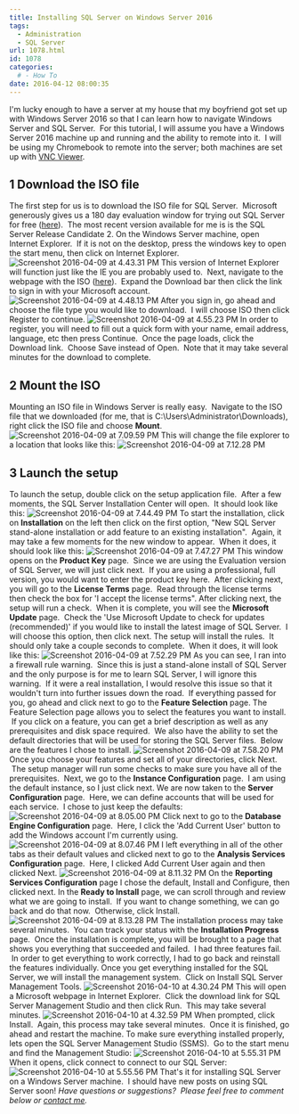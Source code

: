 ```yaml
---
title: Installing SQL Server on Windows Server 2016
tags:
  - Administration
  - SQL Server
url: 1078.html
id: 1078
categories:
  # - How To
date: 2016-04-12 08:00:35
---
```


I'm lucky enough to have a server at my house that my boyfriend got set up with Windows Server 2016 so that I can learn how to navigate Windows Server and SQL Server.  For this tutorial, I will assume you have a Windows Server 2016 machine up and running and the ability to remote into it.  I will be using my Chromebook to remote into the server; both machines are set up with [VNC Viewer](https://chrome.google.com/webstore/detail/vnc%C2%AE-viewer-for-google-ch/iabmpiboiopbgfabjmgeedhcmjenhbla?hl=en).

1 Download the ISO file
-----------------------

The first step for us is to download the ISO file for SQL Server.  Microsoft generously gives us a 180 day evaluation window for trying out SQL Server for free ([here](https://www.microsoft.com/en-us/evalcenter/evaluate-sql-server-2016)).  The most recent version available for me is is the SQL Server Release Candidate 2. On the Windows Server machine, open Internet Explorer.  If it is not on the desktop, press the windows key to open the start menu, then click on Internet Explorer. ![Screenshot 2016-04-09 at 4.43.31 PM](http://www.techtrek.io/wp-content/uploads/2016/04/Screenshot-2016-04-09-at-4.43.31-PM.png) This version of Internet Explorer will function just like the IE you are probably used to.  Next, navigate to the webpage with the ISO ([here](https://www.microsoft.com/en-us/evalcenter/evaluate-sql-server-2016)).  Expand the Download bar then click the link to sign in with your Microsoft account.![Screenshot 2016-04-09 at 4.48.13 PM](http://www.techtrek.io/wp-content/uploads/2016/04/Screenshot-2016-04-09-at-4.48.13-PM.png) After you sign in, go ahead and choose the file type you would like to download.  I will choose ISO then click Register to continue. ![Screenshot 2016-04-09 at 4.55.23 PM](http://www.techtrek.io/wp-content/uploads/2016/04/Screenshot-2016-04-09-at-4.55.23-PM.png) In order to register, you will need to fill out a quick form with your name, email address, language, etc then press Continue.  Once the page loads, click the Download link.  Choose Save instead of Open.  Note that it may take several minutes for the download to complete.

2 Mount the ISO
---------------

Mounting an ISO file in Windows Server is really easy.  Navigate to the ISO file that we downloaded (for me, that is C:\\Users\\Administrator\\Downloads), right click the ISO file and choose **Mount**. ![Screenshot 2016-04-09 at 7.09.59 PM](http://www.techtrek.io/wp-content/uploads/2016/04/Screenshot-2016-04-09-at-7.09.59-PM.png) This will change the file explorer to a location that looks like this: ![Screenshot 2016-04-09 at 7.12.28 PM](http://www.techtrek.io/wp-content/uploads/2016/04/Screenshot-2016-04-09-at-7.12.28-PM.png)

3 Launch the setup
------------------

To launch the setup, double click on the setup application file.  After a few moments, the SQL Server Installation Center will open.  It should look like this: ![Screenshot 2016-04-09 at 7.44.49 PM](http://www.techtrek.io/wp-content/uploads/2016/04/Screenshot-2016-04-09-at-7.44.49-PM.png) To start the installation, click on **Installation** on the left then click on the first option, "New SQL Server stand-alone installation or add feature to an existing installation".  Again, it may take a few moments for the new window to appear.  When it does, it should look like this: ![Screenshot 2016-04-09 at 7.47.27 PM](http://www.techtrek.io/wp-content/uploads/2016/04/Screenshot-2016-04-09-at-7.47.27-PM.png) This window opens on the **Product Key** page.  Since we are using the Evaluation version of SQL Server, we will just click next.  If you are using a professional, full version, you would want to enter the product key here.  After clicking next, you will go to the **License Terms** page.  Read through the license terms then check the box for 'I accept the license terms". After clicking next, the setup will run a check.  When it is complete, you will see the **Microsoft Update** page.  Check the 'Use Microsoft Update to check for updates (recommended)' if you would like to install the latest image of SQL Server.  I will choose this option, then click next. The setup will install the rules.  It should only take a couple seconds to complete.  When it does, it will look like this: ![Screenshot 2016-04-09 at 7.52.29 PM](http://www.techtrek.io/wp-content/uploads/2016/04/Screenshot-2016-04-09-at-7.52.29-PM.png) As you can see, I ran into a firewall rule warning.  Since this is just a stand-alone install of SQL Server and the only purpose is for me to learn SQL Server, I will ignore this warning.  If it were a real installation, I would resolve this issue so that it wouldn't turn into further issues down the road.  If everything passed for you, go ahead and click next to go to the **Feature Selection** page. The Feature Selection page allows you to select the features you want to install.  If you click on a feature, you can get a brief description as well as any prerequisites and disk space required.  We also have the ability to set the default directories that will be used for storing the SQL Server files.  Below are the features I chose to install. ![Screenshot 2016-04-09 at 7.58.20 PM](http://www.techtrek.io/wp-content/uploads/2016/04/Screenshot-2016-04-09-at-7.58.20-PM.png) Once you choose your features and set all of your directories, click Next.  The setup manager will run some checks to make sure you have all of the prerequisites.  Next, we go to the **Instance Configuration** page.  I am using the default instance, so I just click next. We are now taken to the **Server Configuration** page.  Here, we can define accounts that will be used for each service.  I chose to just keep the defaults: ![Screenshot 2016-04-09 at 8.05.00 PM](http://www.techtrek.io/wp-content/uploads/2016/04/Screenshot-2016-04-09-at-8.05.00-PM.png) Click next to go to the **Database Engine Configuration** page.  Here, I click the 'Add Current User' button to add the Windows account I'm currently using. ![Screenshot 2016-04-09 at 8.07.46 PM](http://www.techtrek.io/wp-content/uploads/2016/04/Screenshot-2016-04-09-at-8.07.46-PM.png) I left everything in all of the other tabs as their default values and clicked next to go to the **Analysis Services Configuration** page.  Here, I clicked Add Current User again and then clicked Next. ![Screenshot 2016-04-09 at 8.11.32 PM](http://www.techtrek.io/wp-content/uploads/2016/04/Screenshot-2016-04-09-at-8.11.32-PM.png) On the **Reporting Services Configuration** page I chose the default, Install and Configure, then clicked next. In the **Ready to Install** page, we can scroll through and review what we are going to install.  If you want to change something, we can go back and do that now.  Otherwise, click Install. ![Screenshot 2016-04-09 at 8.13.28 PM](http://www.techtrek.io/wp-content/uploads/2016/04/Screenshot-2016-04-09-at-8.13.28-PM.png) The installation process may take several minutes.  You can track your status with the **Installation Progress** page.  Once the installation is complete, you will be brought to a page that shows you everything that succeeded and failed.  I had three features fail.  In order to get everything to work correctly, I had to go back and reinstall the features individually. Once you get everything installed for the SQL Server, we will install the management system.  Click on Install SQL Server Management Tools. ![Screenshot 2016-04-10 at 4.30.24 PM](http://www.techtrek.io/wp-content/uploads/2016/04/Screenshot-2016-04-10-at-4.30.24-PM.png) This will open a Microsoft webpage in Internet Explorer.  Click the download link for SQL Server Management Studio and then click Run.  This may take several minutes. ![Screenshot 2016-04-10 at 4.32.59 PM](http://www.techtrek.io/wp-content/uploads/2016/04/Screenshot-2016-04-10-at-4.32.59-PM.png) When prompted, click Install.  Again, this process may take several minutes.  Once it is finished, go ahead and restart the machine. To make sure everything installed properly, lets open the SQL Server Management Studio (SSMS).  Go to the start menu and find the Management Studio: ![Screenshot 2016-04-10 at 5.55.31 PM](http://www.techtrek.io/wp-content/uploads/2016/04/Screenshot-2016-04-10-at-5.55.31-PM.png) When it opens, click connect to connect to our SQL Server: ![Screenshot 2016-04-10 at 5.55.56 PM](http://www.techtrek.io/wp-content/uploads/2016/04/Screenshot-2016-04-10-at-5.55.56-PM-1024x576.png) That's it for installing SQL Server on a Windows Server machine.  I should have new posts on using SQL Server soon! _Have questions or suggestions?  Please feel free to comment below or [contact me](/contact/)._